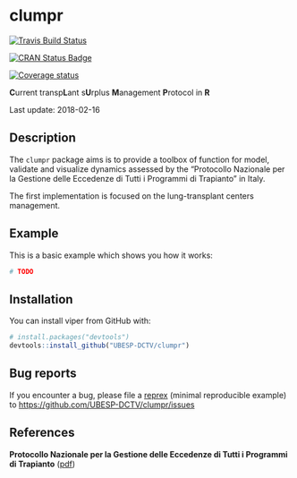 clumpr
================

<!-- README.md is generated from README.Rmd. Please edit that file -->

[![Travis Build
Status](https://travis-ci.org/UBESP-DCTV/clumpr.svg?branch=develop)](https://travis-ci.org/UBESP-DCTV/clumpr)

[![CRAN Status
Badge](https://www.r-pkg.org/badges/version/clumpr.svg)](http://cran.R-project.org/)

[![Coverage
status](https://codecov.io/gh/UBESP-DCTV/clumpr/branch/develop/graph/badge.svg)](https://codecov.io/github/UBESP-DCTV/clumpr?branch=develop)

**C**urrent transp**L**ant s**U**rplus **M**anagement **P**rotocol in
**R**

Last update: 2018-02-16

## Description

The `clumpr` package aims is to provide a toolbox of function for model,
validate and visualize dynamics assessed by the “Protocollo Nazionale
per la Gestione delle Eccedenze di Tutti i Programmi di Trapianto” in
Italy.

The first implementation is focused on the lung-transplant centers
management.

## Example

This is a basic example which shows you how it works:

``` r
# TODO
```

## Installation

You can install viper from GitHub with:

``` r
# install.packages("devtools")
devtools::install_github("UBESP-DCTV/clumpr")
```

## Bug reports

If you encounter a bug, please file a
[reprex](https://github.com/tidyverse/reprex) (minimal reproducible
example) to <https://github.com/UBESP-DCTV/clumpr/issues>

## References

**Protocollo Nazionale per la Gestione delle Eccedenze di Tutti i
Programmi di Trapianto**
([pdf](http://www.policlinico.mi.it/AMM/nitp/area_operatore/linee_guida/03/ProtocolloNazionaleGestioneEccedenzeCNTO140804.pdf))
